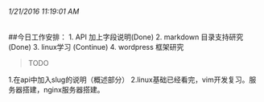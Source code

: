 ###### 1/21/2016 11:19:01 AM 
##今日工作安排：
          1.  API 加上字段说明(Done)
          2.  markdown  目录支持研究(Done)
          3.  linux学习 (Continue) 
          4.  wordpress 框架研究



 >TODO
 
 1.在api中加入slug的说明（概述部分）
 2.linux基础已经看完，vim开发复习。服务器搭建，nginx服务器搭建。